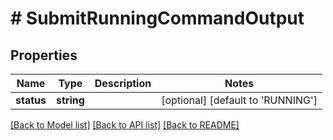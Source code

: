 # # SubmitRunningCommandOutput

## Properties

Name | Type | Description | Notes
------------ | ------------- | ------------- | -------------
**status** | **string** |  | [optional] [default to 'RUNNING']

[[Back to Model list]](../../README.md#models) [[Back to API list]](../../README.md#endpoints) [[Back to README]](../../README.md)
